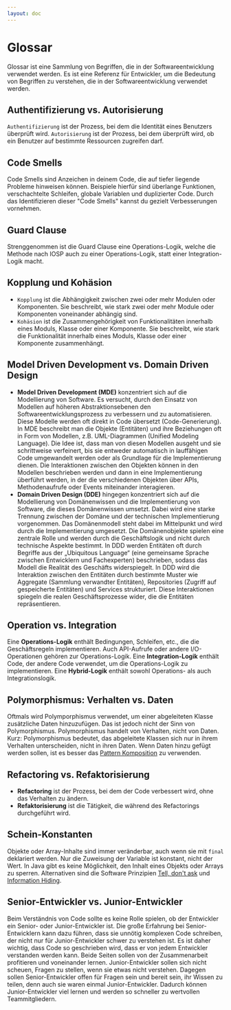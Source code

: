 ```yaml
---
layout: doc
---
```


# Glossar

Glossar ist eine Sammlung von Begriffen, die in der Softwareentwicklung verwendet werden. 
Es ist eine Referenz für Entwickler, um die Bedeutung von Begriffen zu verstehen, die in der Softwareentwicklung verwendet werden.

## Authentifizierung vs. Autorisierung

`Authentifizierung` ist der Prozess, bei dem die Identität eines Benutzers überprüft wird.
`Autorisierung` ist der Prozess, bei dem überprüft wird, ob ein Benutzer auf bestimmte Ressourcen zugreifen darf.

## Code Smells

Code Smells sind Anzeichen in deinem Code, die auf tiefer liegende Probleme hinweisen können.
Beispiele hierfür sind überlange Funktionen, verschachtelte Schleifen, globale Variablen und duplizierter Code. Durch das Identifizieren dieser "Code Smells" kannst du gezielt Verbesserungen vornehmen.

## Guard Clause

Strenggenommen ist die Guard Clause eine Operations-Logik, welche die Methode nach IOSP auch zu einer Operations-Logik, statt einer Integration-Logik macht.

## Kopplung und Kohäsion

- `Kopplung` ist die Abhängigkeit zwischen zwei oder mehr Modulen oder Komponenten.
Sie beschreibt, wie stark zwei oder mehr Module oder Komponenten voneinander abhängig sind.
- `Kohäsion` ist die Zusammengehörigkeit von Funktionalitäten innerhalb eines Moduls, Klasse oder einer Komponente.
Sie beschreibt, wie stark die Funktionalität innerhalb eines Moduls, Klasse oder einer Komponente zusammenhängt.

## Model Driven Development vs. Domain Driven Design

- **Model Driven Development (MDE)** konzentriert sich auf die Modellierung von Software.
Es versucht, durch den Einsatz von Modellen auf höheren Abstraktionsebenen den Softwareentwicklungsprozess zu verbessern und zu automatisieren.
Diese Modelle werden oft direkt in Code übersetzt (Code-Generierung).
In MDE beschreibt man die Objekte (Entitäten) und ihre Beziehungen oft in Form von Modellen, z.B. UML-Diagrammen (Unified Modeling Language).
Die Idee ist, dass man von diesen Modellen ausgeht und sie schrittweise verfeinert, bis sie entweder automatisch in lauffähigen Code umgewandelt werden oder als Grundlage für die Implementierung dienen.
Die Interaktionen zwischen den Objekten können in den Modellen beschrieben werden und dann in eine Implementierung überführt werden, in der die verschiedenen Objekten über APIs, Methodenaufrufe oder Events miteinander interagieren.
- **Domain Driven Design (DDE)** hingegen konzentriert sich auf die Modellierung von Domänenwissen und die Implementierung von Software, die dieses Domänenwissen umsetzt.
Dabei wird eine starke Trennung zwischen der Domäne und der technischen Implementierung vorgenommen.
Das Domänenmodell steht dabei im Mittelpunkt und wird durch die Implementierung umgesetzt.
Die Domänenobjekte spielen eine zentrale Rolle und werden durch die Geschäftslogik und nicht durch technische Aspekte bestimmt.
In DDD werden Entitäten oft durch Begriffe aus der „Ubiquitous Language“ (eine gemeinsame Sprache zwischen Entwicklern und Fachexperten) beschrieben, sodass das Modell die Realität des Geschäfts widerspiegelt.
In DDD wird die Interaktion zwischen den Entitäten durch bestimmte Muster wie Aggregate (Sammlung verwandter Entitäten), Repositories (Zugriff auf gespeicherte Entitäten) und Services strukturiert. Diese Interaktionen spiegeln die realen Geschäftsprozesse wider, die die Entitäten repräsentieren.

## Operation vs. Integration

Eine **Operations-Logik** enthält Bedingungen, Schleifen, etc., die die Geschäftsregeln implementieren.
Auch API-Aufrufe oder andere I/O-Operationen gehören zur Operations-Logik.
Eine **Integration-Logik** enthält Code, der andere Code verwendet, um die Operations-Logik zu implementieren.
Eine **Hybrid-Logik** enthält sowohl Operations- als auch Integrationslogik.

## Polymorphismus: Verhalten vs. Daten

Oftmals wird Polymporphismus verwendet, um einer abgeleiteten Klasse zusätzliche Daten hinzuzufügen.
Das ist jedoch nicht der Sinn von Polymorphismus.
Polymorphismus handelt von Verhalten, nicht von Daten.
Kurz: Polymorphismus bedeutet, das abgeleitete Klassen sich nur in ihrem Verhalten unterscheiden, nicht in ihren Daten.
Wenn Daten hinzu gefügt werden sollen, ist es besser das [Pattern Komposition](./4.designpatterns/structural#composite) zu verwenden.

## Refactoring vs. Refaktorisierung

- **Refactoring** ist der Prozess, bei dem der Code verbessert wird, ohne das Verhalten zu ändern.
- **Refaktorisierung** ist die Tätigkeit, die während des Refactorings durchgeführt wird.

## Schein-Konstanten

Objekte oder Array-Inhalte sind immer veränderbar, auch wenn sie mit `final` deklariert werden.
Nur die Zuweisung der Variable ist konstant, nicht der Wert.
In Java gibt es keine Möglichkeit, den Inhalt eines Objekts oder Arrays zu sperren.
Alternativen sind die Software Prinzipien [Tell, don't ask](./2.principles/principles#tda-ie) und [Information Hiding](./2.principles/principles#ih-e).

## Senior-Entwickler vs. Junior-Entwickler

Beim Verständnis von Code sollte es keine Rolle spielen, ob der Entwickler ein Senior- oder Junior-Entwickler ist.
Die große Erfahrung bei Senior-Entwicklern kann dazu führen, dass sie unnötig komplexen Code schreiben, der nicht nur für Junior-Entwickler schwer zu verstehen ist.
Es ist daher wichtig, dass Code so geschrieben wird, dass er von jedem Entwickler verstanden werden kann.
Beide Seiten sollen von der Zusammenarbeit profitieren und voneinander lernen.
Junior-Entwickler sollen sich nicht scheuen, Fragen zu stellen, wenn sie etwas nicht verstehen.
Dagegen sollen Senior-Entwickler offen für Fragen sein und bereit sein, ihr Wissen zu teilen, denn auch sie waren einmal Junior-Entwickler.
Dadurch können Junior-Entwickler viel lernen und werden so schneller zu wertvollen Teammitgliedern.

